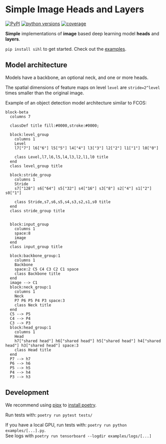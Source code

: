 # Simple Image Heads and Layers

[![PyPI](https://img.shields.io/pypi/v/sihl.svg)][pypi_]
[![python versions](https://img.shields.io/pypi/pyversions/sihl)][python version]
[![coverage](https://img.shields.io/endpoint?url=https://gist.githubusercontent.com/jonregef/c203d6bce2a485ab49d1814ff3218a06/raw/covbadge.json)][coverage]

[pypi_]: https://pypi.org/project/sihl/
[python version]: https://pypi.org/project/sihl
[coverage]: https://coverage.readthedocs.io/en/7.2.5/

**Simple** implementations of **image** based deep learning model **heads** and **layers**.

`pip install sihl` to get started. Check out the [examples](./examples/README.md).

## Model architecture
Models have a backbone, an optional neck, and one or more heads.

The spatial dimensions of feature maps on level `level` are `stride=2^level` times smaller than the original image.

Example of an object detection model architecture similar to FCOS:
```mermaid
block-beta
  columns 7

  classDef title fill:#0000,stroke:#0000;

  block:level_group
    columns 1
    Level
    l7["7"] l6["6"] l5["5"] l4["4"] l3["3"] l2["2"] l1["1"] l0["0"]

    class Level,l7,l6,l5,l4,l3,l2,l1,l0 title
  end
  class level_group title

  block:stride_group
    columns 1
    Stride
    s7["128"] s6["64"] s5["32"] s4["16"] s3["8"] s2["4"] s1["2"] s0["1"]

    class Stride,s7,s6,s5,s4,s3,s2,s1,s0 title
  end
  class stride_group title


  block:input_group
    columns 1
    space:8
    image
  end
  class input_group title

  block:backbone_group:1
    columns 1
    Backbone
    space:2 C5 C4 C3 C2 C1 space
    class Backbone title
  end
  image --> C1
  block:neck_group:1
    columns 1
    Neck
    P7 P6 P5 P4 P3 space:3
    class Neck title
  end
  C5 --> P5
  C4 --> P4
  C3 --> P3
  block:head_group:1
    columns 1
    Head
    h7["shared head"] h6["shared head"] h5["shared head"] h4["shared head"] h3["shared head"] space:3
    class Head title
  end
  P7 --> h7
  P6 --> h6
  P5 --> h5
  P4 --> h4
  P3 --> h3
```
## Development

We recommend using [pipx](https://pipx.pypa.io/stable/installation/#installing-pipx) to [install poetry](https://python-poetry.org/docs/#installing-with-pipx).

Run tests with: `poetry run pytest tests/`

If you have a local GPU, run tests with: `poetry run python examples/[...].py`.<br/>
See logs with `poetry run tensorboard --logdir examples/logs/[...]`

<!-- github-only -->

[license]: https://github.com/sihlAI/sihl/blob/main/LICENSE
